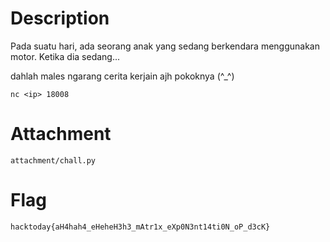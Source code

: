 # Description

Pada suatu hari, ada seorang anak yang sedang berkendara menggunakan motor. Ketika dia sedang...

dahlah males ngarang cerita kerjain ajh pokoknya (^_^)

`nc <ip> 18008`


# Attachment

`attachment/chall.py`


# Flag

`hacktoday{aH4hah4_eHeheH3h3_mAtr1x_eXp0N3nt14ti0N_oP_d3cK}`
